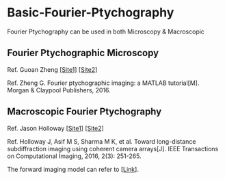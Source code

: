 # Basic-Fourier-Ptychography
Fourier Ptychography can be used in both Microscopy & Macroscopic 
## Fourier Ptychographic Microscopy
Ref. Guoan Zheng [[Site1]](https://smartimaging.uconn.edu/fourier-ptychtography/)   [[Site2]](http://www.biophot.caltech.edu/research/fpm.html)

Ref. Zheng G. Fourier ptychographic imaging: a MATLAB tutorial[M]. Morgan & Claypool Publishers, 2016.

## Macroscopic Fourier Ptychography
Ref. Jason Holloway [[Site1]](https://github.com/jason-holloway?tab=overview&from=2017-12-01&to=2017-12-31)  [[Site2]](http://www.jrholloway.com/projects/towardCCA/)

Ref. Holloway J, Asif M S, Sharma M K, et al. Toward long-distance subdiffraction imaging using coherent camera arrays[J]. IEEE Transactions on Computational Imaging, 2016, 2(3): 251-265.

The forward imaging model can refer to [[Link]](https://github.com/Hao-Xu-optics/MyBlog/blob/master/%E5%AE%8F%E8%A7%82FP%E6%A8%A1%E5%9E%8B%E6%8E%A8%E5%AF%BC.md).
